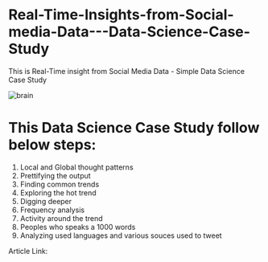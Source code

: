 # Real-Time-Insights-from-Social-media-Data---Data-Science-Case-Study
This is Real-Time insight from Social Media Data - Simple Data Science Case Study

![brain](https://user-images.githubusercontent.com/20366499/109389412-7993ff00-7932-11eb-8396-93cb85d723cf.png)


# This Data Science Case Study follow below steps:

1. Local and Global thought patterns
2. Prettifying the output
3. Finding common trends
4. Exploring the hot trend
5. Digging deeper
6. Frequency analysis
7. Activity around the trend
8. Peoples who speaks a 1000 words
9. Analyzing used languages and various souces used to tweet

Article Link: 
